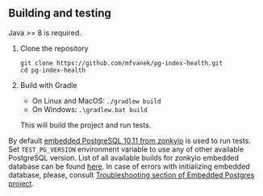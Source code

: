 ## Building and testing

Java >= 8 is required.

1. Clone the repository

       git clone https://github.com/mfvanek/pg-index-health.git
       cd pg-index-health

1. Build with Gradle
    * On Linux and MacOS: `./gradlew build`
    * On Windows: `.\gradlew.bat build`
    
   This will build the project and run tests.
    
By default [embedded PostgreSQL 10.11 from zonkyio](https://github.com/zonkyio/embedded-postgres) is used to run tests. 
Set `TEST_PG_VERSION` environment variable to use any of other available PostgreSQL version. 
List of all available builds for zonkyio embedded database can be found [here](https://mvnrepository.com/artifact/io.zonky.test.postgres/embedded-postgres-binaries-bom). 
In case of errors with initializing embedded database, please, consult [Troubleshooting section of Embedded Postgres project](https://github.com/zonkyio/embedded-postgres#troubleshooting).  
